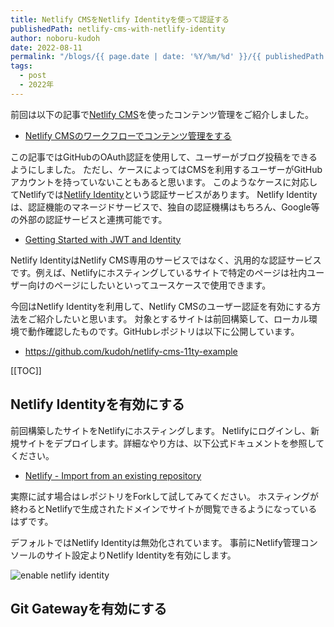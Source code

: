 ```yaml
---
title: Netlify CMSをNetlify Identityを使って認証する
publishedPath: netlify-cms-with-netlify-identity
author: noboru-kudoh
date: 2022-08-11
permalink: "/blogs/{{ page.date | date: '%Y/%m/%d' }}/{{ publishedPath }}/"
tags:
  - post
  - 2022年
---
```

前回は以下の記事で[Netlify CMS](https://www.netlifycms.org/)を使ったコンテンツ管理をご紹介しました。

- [Netlify CMSのワークフローでコンテンツ管理をする](/blogs/2022/08/03/netlifycms-workflow-intro/)

この記事ではGitHubのOAuth認証を使用して、ユーザーがブログ投稿をできるようにしました。
ただし、ケースによってはCMSを利用するユーザーがGitHubアカウントを持っていないこともあると思います。
このようなケースに対応してNetlifyでは[Netlify Identity](https://docs.netlify.com/visitor-access/identity/)という認証サービスがあります。
Netlify Identityは、認証機能のマネージドサービスで、独自の認証機構はもちろん、Google等の外部の認証サービスと連携可能です。

- [Getting Started with JWT and Identity](https://www.netlify.com/blog/2018/01/23/getting-started-with-jwt-and-identity/)

Netlify IdentityはNetlify CMS専用のサービスではなく、汎用的な認証サービスです。例えば、Netlifyにホスティングしているサイトで特定のページは社内ユーザー向けのページにしたいといってユースケースで使用できます。

今回はNetlify Identityを利用して、Netlify CMSのユーザー認証を有効にする方法をご紹介したいと思います。
対象とするサイトは前回構築して、ローカル環境で動作確認したものです。GitHubレポジトリは以下に公開しています。

- <https://github.com/kudoh/netlify-cms-11ty-example>

[[TOC]]

## Netlify Identityを有効にする

前回構築したサイトをNetlifyにホスティングします。
Netlifyにログインし、新規サイトをデプロイします。詳細なやり方は、以下公式ドキュメントを参照してください。

- [Netlify - Import from an existing repository](https://docs.netlify.com/welcome/add-new-site/#import-from-an-existing-repository)

実際に試す場合はレポジトリをForkして試してみてください。
ホスティングが終わるとNetlifyで生成されたドメインでサイトが閲覧できるようになっているはずです。

デフォルトではNetlify Identityは無効化されています。
事前にNetlify管理コンソールのサイト設定よりNetlify Identityを有効にします。

![enable netlify identity](https://i.gyazo.com/dc9ee4de8a07293bec1a05edf8c92405.png)

## Git Gatewayを有効にする

